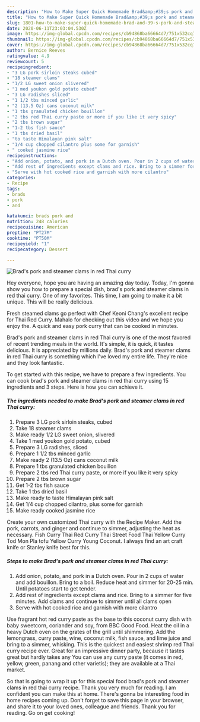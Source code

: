 ```yaml
---
description: "How to Make Super Quick Homemade Brad&amp;#39;s pork and steamer clams in red Thai curry"
title: "How to Make Super Quick Homemade Brad&amp;#39;s pork and steamer clams in red Thai curry"
slug: 1801-how-to-make-super-quick-homemade-brad-and-39-s-pork-and-steamer-clams-in-red-thai-curry
date: 2020-06-11T23:03:04.530Z
image: https://img-global.cpcdn.com/recipes/cb94868ba66664d7/751x532cq70/brads-pork-and-steamer-clams-in-red-thai-curry-recipe-main-photo.jpg
thumbnail: https://img-global.cpcdn.com/recipes/cb94868ba66664d7/751x532cq70/brads-pork-and-steamer-clams-in-red-thai-curry-recipe-main-photo.jpg
cover: https://img-global.cpcdn.com/recipes/cb94868ba66664d7/751x532cq70/brads-pork-and-steamer-clams-in-red-thai-curry-recipe-main-photo.jpg
author: Bernice Reeves
ratingvalue: 4.9
reviewcount: 5
recipeingredient:
- "3 LG pork sirloin steaks cubed"
- "18 steamer clams"
- "1/2 LG sweet onion slivered"
- "1 med youkon gold potato cubed"
- "3 LG radishes sliced"
- "1 1/2 tbs minced garlic"
- "2 (13.5 Oz) cans coconut milk"
- "1 tbs granulated chicken bouillon"
- "2 tbs red Thai curry paste or more if you like it very spicy"
- "2 tbs brown sugar"
- "1-2 tbs fish sauce"
- "1 tbs dried basil"
- "to taste Himalayan pink salt"
- "1/4 cup chopped cilantro plus some for garnish"
- " cooked jasmine rice"
recipeinstructions:
- "Add onion, potato, and pork in a Dutch oven. Pour in 2 cups of water and add bouillon. Bring to a boil. Reduce heat and simmer for 20-25 min. Until potatoes start to get tender."
- "Add rest of ingredients except clams and rice. Bring to a simmer for five minutes. Add clams and continue to simmer until all clams open"
- "Serve with hot cooked rice and garnish with more cilantro"
categories:
- Recipe
tags:
- brads
- pork
- and

katakunci: brads pork and 
nutrition: 248 calories
recipecuisine: American
preptime: "PT27M"
cooktime: "PT50M"
recipeyield: "1"
recipecategory: Dessert

---
```



![Brad&#39;s pork and steamer clams in red Thai curry](https://img-global.cpcdn.com/recipes/cb94868ba66664d7/751x532cq70/brads-pork-and-steamer-clams-in-red-thai-curry-recipe-main-photo.jpg)

Hey everyone, hope you are having an amazing day today. Today, I'm gonna show you how to prepare a special dish, brad&#39;s pork and steamer clams in red thai curry. One of my favorites. This time, I am going to make it a bit unique. This will be really delicious.

Fresh steamed clams go perfect with Chef Keoni Chang&#39;s excellent recipe for Thai Red Curry. Mahalo for checking out this video and we hope you enjoy the. A quick and easy pork curry that can be cooked in minutes.

Brad&#39;s pork and steamer clams in red Thai curry is one of the most favored of recent trending meals in the world. It's simple, it is quick, it tastes delicious. It is appreciated by millions daily. Brad&#39;s pork and steamer clams in red Thai curry is something which I've loved my entire life. They're nice and they look fantastic.


To get started with this recipe, we have to prepare a few ingredients. You can cook brad&#39;s pork and steamer clams in red thai curry using 15 ingredients and 3 steps. Here is how you can achieve it.

<!--inarticleads1-->

##### The ingredients needed to make Brad&#39;s pork and steamer clams in red Thai curry:

1. Prepare 3 LG pork sirloin steaks, cubed
1. Take 18 steamer clams
1. Make ready 1/2 LG sweet onion, slivered
1. Take 1 med youkon gold potato, cubed
1. Prepare 3 LG radishes, sliced
1. Prepare 1 1/2 tbs minced garlic
1. Make ready 2 (13.5 Oz) cans coconut milk
1. Prepare 1 tbs granulated chicken bouillon
1. Prepare 2 tbs red Thai curry paste, or more if you like it very spicy
1. Prepare 2 tbs brown sugar
1. Get 1-2 tbs fish sauce
1. Take 1 tbs dried basil
1. Make ready to taste Himalayan pink salt
1. Get 1/4 cup chopped cilantro, plus some for garnish
1. Make ready  cooked jasmine rice


Create your own customized Thai curry with the Recipe Maker. Add the pork, carrots, and ginger and continue to simmer, adjusting the heat as necessary. Fish Curry Thai Red Curry Thai Street Food Thai Yellow Curry Tod Mon Pla tofu Yellow Curry Young Coconut. I always find an art craft knife or Stanley knife best for this. 

<!--inarticleads2-->

##### Steps to make Brad&#39;s pork and steamer clams in red Thai curry:

1. Add onion, potato, and pork in a Dutch oven. Pour in 2 cups of water and add bouillon. Bring to a boil. Reduce heat and simmer for 20-25 min. Until potatoes start to get tender.
1. Add rest of ingredients except clams and rice. Bring to a simmer for five minutes. Add clams and continue to simmer until all clams open
1. Serve with hot cooked rice and garnish with more cilantro


Use fragrant hot red curry paste as the base to this coconut curry dish with baby sweetcorn, coriander and soy, from BBC Good Food. Heat the oil in a heavy Dutch oven on the grates of the grill until shimmering. Add the lemongrass, curry paste, wine, coconut milk, fish sauce, and lime juice and bring to a simmer, whisking. This is the quickest and easiest shrimp red Thai curry recipe ever. Great for an impressive dinner party, because it tastes great but hardly takes any You can use any curry paste (it comes in red, yellow, green, panang and other varietis); they are available at a Thai market. 

So that is going to wrap it up for this special food brad&#39;s pork and steamer clams in red thai curry recipe. Thank you very much for reading. I am confident you can make this at home. There's gonna be interesting food in home recipes coming up. Don't forget to save this page in your browser, and share it to your loved ones, colleague and friends. Thank you for reading. Go on get cooking!
